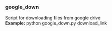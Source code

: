 <h3>google_down</h3>
Script for downloading files from google drive<br>
<b>Example:</b> python google_down.py download_link
